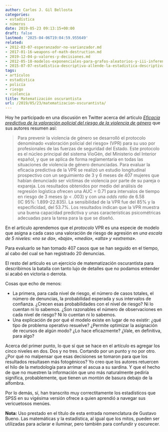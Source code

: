 ```yaml
---
author: Carlos J. Gil Bellosta
categories:
- estadística
- números
date: 2019-05-23 09:13:15+00:00
draft: false
lastmod: '2025-04-06T19:04:59.955649'
related:
- 2012-03-07-esperanzador-no-varianzador.md
- 2017-01-16-weapons-of-math-destruction.md
- 2019-12-04-p-valores-y-decisiones.md
- 2012-05-18-modelos-exponenciales-para-grafos-aleatorios-y-iii-inferencia.md
- 2015-07-07-estadistica-descriptiva-allende-la-estadistica-descriptiva.md
tags:
- artículos
- estadística
- policía
- riesgo
- violencia
title: Matematización oscurantista
url: /2019/05/23/matematizacion-oscurantista/
---
```


Hoy he participado en una discusión en Twitter acerca del artículo [_Eficacia predictiva de la valoración policial del riesgo de la violencia de género_](https://www.sciencedirect.com/science/article/pii/S1132055915000496) que sus autores resumen así:

>Para prevenir la violencia de género se desarrolló el protocolo denominado «valoración policial del riesgo» (VPR) para su uso por profesionales de las fuerzas de seguridad del Estado. Este protocolo es el núcleo principal del sistema VioGén, del Ministerio del Interior español, y que se aplica de forma reglamentaria en todas las situaciones de violencia de género denunciadas. Para evaluar la eficacia predictiva de la VPR se realizó un estudio longitudinal prospectivo con un seguimiento de 3 y 6 meses de 407 mujeres que habían denunciado ser víctimas de violencia por parte de su pareja o expareja. Los resultados obtenidos por medio del análisis de regresión logística ofrecen una AUC = 0.71 para intervalos de tiempo en riesgo de 3 meses (p < .003) y con una _odds ratio_ de 6.58 (IC 95%: 1.899-22.835). La sensibilidad de la VPR fue del 85% y la especificidad, del 53.7%. Los resultados indican que la VPR muestra una buena capacidad predictiva y unas características psicométricas adecuadas para la tarea para la que se diseñó.

En el artículo aprendemos que el _protocolo_ VPR es una especie de modelo que asigna a cada caso una valoración de riesgo de agresión en _una escala de 5 niveles: «no se da», «baja», «media», «alta» y «extrema»_.

Para evaluarlo se han tomado 407 casos que se han seguido en el tiempo, al cabo del cual se han registrado 20 denuncias.

El resto del artículo es un ejercicio de matematización oscurantista para describirnos la batalla con tanto lujo de detalles que no podamos entender si acabó en victoria o derrota.

Cosas que echo de menos:

* La primera, para cada nivel de riesgo, el número de casos totales, el número de denuncias, la probabilidad esperada y sus intervalos de confianza. ¿Crecen esas probabilidades con el nivel de riesgo? Ni lo cuentan ni lo sabemos. ¿Son razonables el número de observaciones en cada nivel de riesgo? Ni lo cuentan ni lo sabemos.
* Una explicación de por qué el modelo existe en lugar de no existir: ¿qué tipo de problema operativo resuelve? ¿Permite optimizar la asignación de recursos de algún modo? ¿Lo hace eficazmente? ¿Vale, en definitiva, para algo?

Acerca del primer punto, lo que sí que se hace en el artículo es agregar los cinco niveles en dos. Dos y no tres. Cortando por un punto y no por otro. ¿Por qué no malpensar que esas decisiones se tomaron para que los resultados resultasen más fotogénicos? Yo creo que los autores retuercen el hilo de la metodología para arrimar el ascua a su sardina. Y que el hecho de que no muestren la información que uno más naturalmente pediría significa, probablemente, que tienen un montón de basura debajo de la alfombra.

Por lo demás, sí, han transcrito muy correctitamente los estadísticos que SPSS en su vigésima versión ofrece a quien aprendió a navegar sus vericuetosos menúes.

**Nota:** Uso prestado en el título de esta entrada nomenclatura de Gustavo Bueno. Las matemáticas y la estadística, al igual que los mitos, pueden ser utilizadas para aclarar e iluminar, pero también para confundir y oscurecer.